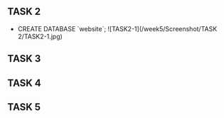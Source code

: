 ## TASK 2
- CREATE DATABASE \`website`;
![TASK2-1](/week5/Screenshot/TASK 2/TASK2-1.jpg)
## TASK 3
## TASK 4
## TASK 5
